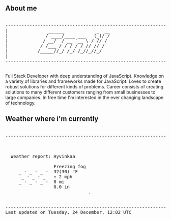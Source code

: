## About me

<pre>

--------------------------------------------------------------------------------------
|			    ______            _  __
|			   / ____/____ ___   (_)/ /
|			  / __/  / __ `__ \ / // / 
|			 / /___ / / / / / // // /  
|			/_____//_/ /_/ /_//_//_/   
|                           
--------------------------------------------------------------------------------------

</pre>

Full Stack Developer with deep understanding of JavaScript. Knowledge on a variety of libraries and frameworks made for JavaScript. Loves to create robust solutions for different kinds of problems. Career consists of creating solutions to many different customers ranging from small businesses to large companies. In free time I'm interested in the ever changing landscape of technology. 



## Weather where i'm currently  

<pre>

--------------------------------------------------------------------------------------


 
  Weather report: Hyvinkaa  
    
                  Freezing fog  
     _ - _ - _ -  32(30) °F  
      _ - _ - _   ↑ 2 mph  
     _ - _ - _ -  0 mi  
                  0.0 in  
                               .


--------------------------------------------------------------------------------------
Last updated on Tuesday, 24 December, 12:02 UTC
</pre>

